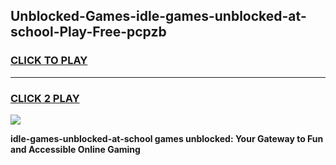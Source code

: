 
## Unblocked-Games-idle-games-unblocked-at-school-Play-Free-pcpzb
<h3>
<a href="https://premium76.site?title=idle-games-unblocked-at-school&ref=10A">CLICK TO PLAY</a></h3>
<hr>

<h3>
<a href="https://premium76.site?title=idle-games-unblocked-at-school&ref=10A">CLICK 2 PLAY</a>
  
</h3>

<a href="https://premium76.site?title=idle-games-unblocked-at-school&ref=10A"><img src="https://clearcache.store/games.png"></a>


**idle-games-unblocked-at-school games unblocked: Your Gateway to Fun and Accessible Online Gaming**
